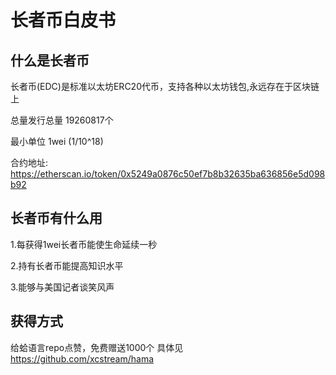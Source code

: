 # 长者币白皮书

## 什么是长者币

长者币(EDC)是标准以太坊ERC20代币，支持各种以太坊钱包,永远存在于区块链上

总量发行总量 19260817个 

最小单位 1wei  (1/10^18)

合约地址: https://etherscan.io/token/0x5249a0876c50ef7b8b32635ba636856e5d098b92

## 长者币有什么用

1.每获得1wei长者币能使生命延续一秒

2.持有长者币能提高知识水平

3.能够与美国记者谈笑风声

## 获得方式

给蛤语言repo点赞，免费赠送1000个
具体见 https://github.com/xcstream/hama
